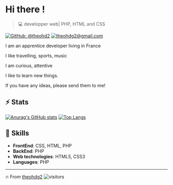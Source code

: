 
# Hi there !

>  💻 developper web| PHP, HTML and CSS

[![GitHub: @theohd2](https://img.shields.io/github/followers/leoderoin?label=follow&style=social)](https://github.com/leoderoin)
[![theohdg2@gmail.com](https://img.shields.io/static/v1?label=theohdg2@gmail.com&message=%20&color=red&logo=gmail&style=flat-square&logoColor=white)](mailto:l.deroin@netcourrier.com)

I am an apprentice developer living in France

I like travelling, sports, music

I am curious, attentive

I like to learn new things.

If you have any ideas, please send them to me!

## ⚡ Stats

[![Anurag's GitHub stats](https://github-readme-stats.vercel.app/api?username=theohdg2&show_icons=true&theme=tokyonight&count_private=true)](https://github.com/theohdg2/github-readme-stats)
[![Top Langs](https://github-readme-stats.vercel.app/api/top-langs/?username=theohdg2&hide=javascript,html)](https://github.com/theohdg2/github-readme-stats)




##  🎉 Skills

- **FrontEnd**: CSS, HTML, PHP
- **BackEnd**: PHP
- **Web technologies**: HTML5, CSS3
- **Languages**: PHP

---
🔥 From [theohdg2](https://github.com/theohdg2)
![visitors](https://visitor-badge.glitch.me/badge?page_id=theohdg2)
